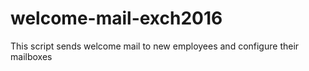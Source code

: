 # welcome-mail-exch2016
This script sends welcome mail to new employees and configure their mailboxes 
